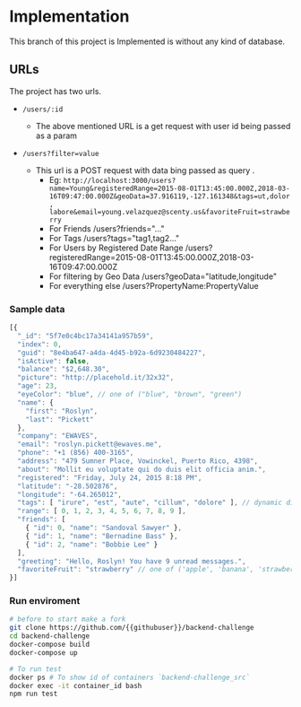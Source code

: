 # Implementation

This branch of this project is Implemented is without any kind of database.  

## URLs

The project has two urls.

- `/users/:id`
  - The above mentioned URL is a get request with user id being passed as a param

- `/users?filter=value`
  - This url is a POST request with data bing passed as query .
    - Eg: `http://localhost:3000/users?name=Young&registeredRange=2015-08-01T13:45:00.000Z,2018-03-16T09:47:00.000Z&geoData=37.916119,-127.161348&tags=ut,dolor, labore&email=young.velazquez@scenty.us&favoriteFruit=strawberry`
    - For Friends /users?friends="..."
    - For Tags /users?tags="tag1,tag2..."
    - For Users by Registered Date Range /users?registeredRange=2015-08-01T13:45:00.000Z,2018-03-16T09:47:00.000Z
    - For filtering by Geo Data /users?geoData="latitude,longitude"
    - For everything else /users?PropertyName:PropertyValue

### Sample data

```js
[{
  "_id": "5f7e0c4bc17a34141a957b59",
  "index": 0,
  "guid": "8e4ba647-a4da-4d45-b92a-6d9230484227",
  "isActive": false,
  "balance": "$2,648.30",
  "picture": "http://placehold.it/32x32",
  "age": 23,
  "eyeColor": "blue", // one of ("blue", "brown", "green")
  "name": {
    "first": "Roslyn",
    "last": "Pickett"
  },
  "company": "EWAVES",
  "email": "roslyn.pickett@ewaves.me",
  "phone": "+1 (856) 400-3165",
  "address": "479 Sumner Place, Vowinckel, Puerto Rico, 4398",
  "about": "Mollit eu voluptate qui do duis elit officia anim.",
  "registered": "Friday, July 24, 2015 8:18 PM",
  "latitude": "-28.502876",
  "longitude": "-64.265012",
  "tags": [ "irure", "est", "aute", "cillum", "dolore" ], // dynamic dic
  "range": [ 0, 1, 2, 3, 4, 5, 6, 7, 8, 9 ],
  "friends": [
    { "id": 0, "name": "Sandoval Sawyer" },
    { "id": 1, "name": "Bernadine Bass" },
    { "id": 2, "name": "Bobbie Lee" }
  ],
  "greeting": "Hello, Roslyn! You have 9 unread messages.",
  "favoriteFruit": "strawberry" // one of ('apple', 'banana', 'strawberry')
}]
```

### Run enviroment

```sh
# before to start make a fork
git clone https://github.com/{{githubuser}}/backend-challenge
cd backend-challenge
docker-compose build
docker-compose up

# To run test
docker ps # To show id of containers `backend-challenge_src`
docker exec -it container_id bash
npm run test
```
